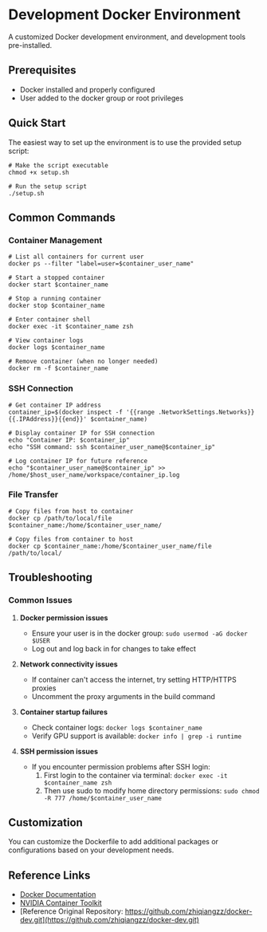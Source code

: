 # Development Docker Environment

A customized Docker development environment, and development tools pre-installed.

## Prerequisites

- Docker installed and properly configured
- User added to the docker group or root privileges

## Quick Start

The easiest way to set up the environment is to use the provided setup script:

```shell
# Make the script executable
chmod +x setup.sh

# Run the setup script
./setup.sh
```

## Common Commands

### Container Management

```shell
# List all containers for current user
docker ps --filter "label=user=$container_user_name"

# Start a stopped container
docker start $container_name

# Stop a running container
docker stop $container_name

# Enter container shell
docker exec -it $container_name zsh

# View container logs
docker logs $container_name

# Remove container (when no longer needed)
docker rm -f $container_name
```

### SSH Connection

```shell
# Get container IP address
container_ip=$(docker inspect -f '{{range .NetworkSettings.Networks}}{{.IPAddress}}{{end}}' $container_name)

# Display container IP for SSH connection
echo "Container IP: $container_ip"
echo "SSH command: ssh $container_user_name@$container_ip"

# Log container IP for future reference
echo "$container_user_name@$container_ip" >> /home/$host_user_name/workspace/container_ip.log
```

### File Transfer

```shell
# Copy files from host to container
docker cp /path/to/local/file $container_name:/home/$container_user_name/

# Copy files from container to host
docker cp $container_name:/home/$container_user_name/file /path/to/local/
```

## Troubleshooting

### Common Issues

1. **Docker permission issues**
   - Ensure your user is in the docker group: `sudo usermod -aG docker $USER`
   - Log out and log back in for changes to take effect

2. **Network connectivity issues**
   - If container can't access the internet, try setting HTTP/HTTPS proxies
   - Uncomment the proxy arguments in the build command

3. **Container startup failures**
   - Check container logs: `docker logs $container_name`
   - Verify GPU support is available: `docker info | grep -i runtime`

4. **SSH permission issues**
   - If you encounter permission problems after SSH login:
     1. First login to the container via terminal: `docker exec -it $container_name zsh`
     2. Then use sudo to modify home directory permissions: `sudo chmod -R 777 /home/$container_user_name`

## Customization

You can customize the Dockerfile to add additional packages or configurations based on your development needs.

## Reference Links
- [Docker Documentation](https://docs.docker.com/)
- [NVIDIA Container Toolkit](https://github.com/NVIDIA/nvidia-docker)
- [Reference Original Repository: https://github.com/zhiqiangzz/docker-dev.git](https://github.com/zhiqiangzz/docker-dev.git)
